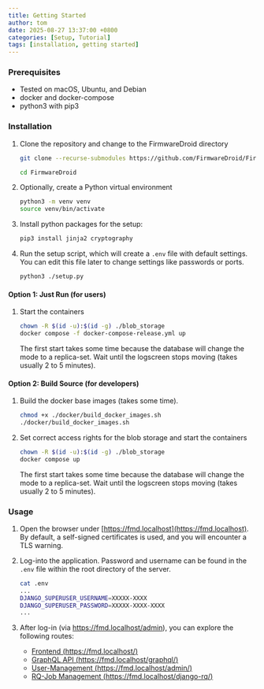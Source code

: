 ```yaml
---
title: Getting Started
author: tom
date: 2025-08-27 13:37:00 +0800
categories: [Setup, Tutorial]
tags: [installation, getting started]
---
```


### Prerequisites
* Tested on macOS, Ubuntu, and Debian
* docker and docker-compose
* python3 with pip3

### Installation

1. Clone the repository and change to the FirmwareDroid directory

    ```bash
    git clone --recurse-submodules https://github.com/FirmwareDroid/FirmwareDroid.git
    
    cd FirmwareDroid
    ```
   
2. Optionally, create a Python virtual environment

    ```bash
    python3 -m venv venv
    source venv/bin/activate
    ```

3. Install python packages for the setup:

    ```bash
    pip3 install jinja2 cryptography
    ```

4. Run the setup script, which will create a `.env` file with default settings. You can edit this file later to change settings like passwords or ports.

    ```bash
    python3 ./setup.py
    ```
   
#### Option 1: Just Run (for users)
1. Start the containers

    ```bash
    chown -R $(id -u):$(id -g) ./blob_storage
    docker compose -f docker-compose-release.yml up
    ```
    The first start takes some time because the database will change the mode to a replica-set.
    Wait until the logscreen stops moving (takes usually 2 to 5 minutes).


#### Option 2: Build Source (for developers)
1. Build the docker base images (takes some time).

    ```bash
    chmod +x ./docker/build_docker_images.sh
    ./docker/build_docker_images.sh
    ```

2. Set correct access rights for the blob storage and start the containers

    ```bash
    chown -R $(id -u):$(id -g) ./blob_storage
    docker compose up
    ```
    The first start takes some time because the database will change the mode to a replica-set.
    Wait until the logscreen stops moving (takes usually 2 to 5 minutes).

### Usage

1. Open the browser under [https://fmd.localhost](https://fmd.localhost). By default, a self-signed certificates is used, and you will encounter a TLS warning.

2. Log-into the application. Password and username can be found in the `.env` file within the root directory of the server.

    ```bash
    cat .env
    ...
    DJANGO_SUPERUSER_USERNAME=XXXXX-XXXX
    DJANGO_SUPERUSER_PASSWORD=XXXXX-XXXX-XXXX
    ...
    ```

3. After log-in (via https://fmd.localhost/admin), you can explore the following routes:
   - [Frontend (https://fmd.localhost/)](https://fmd.localhost/)
   - [GraphQL API (https://fmd.localhost/graphql/)](https://fmd.localhost/graphql/)
   - [User-Management (https://fmd.localhost/admin/)](https://fmd.localhost/admin/)
   - [RQ-Job Management (https://fmd.localhost/django-rq/)](https://fmd.localhost/django-rq/)
